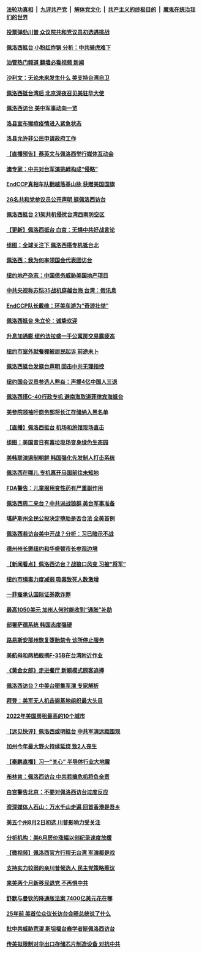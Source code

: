 ####  [法轮功真相](../../../../basic/blob/master/README.md?t=08030731) &nbsp;|&nbsp; [九评共产党](../../../../9ping.md/blob/master/README.md?t=08030731) &nbsp;|&nbsp; [解体党文化](../../../../jtdwh.md/blob/master/README.md?t=08030731)  &nbsp;|&nbsp; [共产主义的终极目的](../../../../gczydzjmd.md/blob/master/README.md?t=08030731) &nbsp;|&nbsp; [魔鬼在统治我们的世界](../../../../mgztzwmdsj.md/blob/master/README.md?t=08030731) 

#### [投票弹劾川普 众议院共和党议员初选遇挑战](../pages/nsc412/n13794066.md?t=08030731) 

#### [佩洛西抵台 小粉红炸锅 分析：中共骑虎难下](../pages/nsc412/n13794147.md?t=08030731) 

#### [油管热门频道 翻墙必看视频 新闻](http://45.76.130.85:81/youtube.html?08030731)

#### [沙利文：无论未来发生什么 美支持台湾自卫](../pages/nsc412/n13794164.md?t=08030731) 

#### [佩洛西抵台湾后 北京深夜召见美驻华大使](../pages/nsc412/n13794155.md?t=08030731) 

#### [佩洛西访台 美中军事动向一览](../pages/nsc412/n13794165.md?t=08030731) 

#### [洛县宣布猴痘疫情进入紧急状态](../pages/nsc412/n13794174.md?t=08030731) 

#### [洛县允许非公民申请政府工作](../pages/nsc412/n13794171.md?t=08030731) 

#### [【直播预告】蔡英文与佩洛西举行媒体互动会](../pages/nsc412/n13794125.md?t=08030731) 

#### [澳专家：中共对台军演挑衅构成“侵略”](../pages/nsc412/n13794132.md?t=08030731) 

#### [EndCCP真相车队翻越落基山脉 获赠美国国旗](../pages/nsc412/n13794060.md?t=08030731) 

#### [26名共和党参议员公开声明 挺佩洛西访台](../pages/nsc412/n13794116.md?t=08030731) 

#### [佩洛西抵台 21架共机侵扰台湾西南防空区](../pages/nsc412/n13794126.md?t=08030731) 

#### [【更新】佩洛西抵台 白宫：无惧中共好战言论](../pages/nsc412/n13794061.md?t=08030731) 

#### [组图：全球关注下 佩洛西搭专机抵台北](../pages/nsc412/n13794104.md?t=08030731) 

#### [佩洛西：我为何率领国会代表团访台](../pages/nsc412/n13794094.md?t=08030731) 

#### [纽约地产杂志：中国债务威胁美国地产项目](../pages/nsc412/n13793660.md?t=08030731) 

#### [中共央视称苏恺35战机穿越台海 台湾：假讯息](../pages/nsc412/n13794103.md?t=08030731) 

#### [EndCCP队长戴维：环美车游为“奇迹壮举”](../pages/nsc412/n13793810.md?t=08030731) 

#### [佩洛西抵台 朱立伦：诚挚欢迎](../pages/nsc412/n13794087.md?t=08030731) 

#### [升息加通膨 纽约法拉盛一手公寓房交易露疲态](../pages/nsc412/n13793663.md?t=08030731) 

#### [纽约市室外就餐棚被居民起诉 前途未卜](../pages/nsc412/n13793655.md?t=08030731) 

#### [佩洛西抵台发挺台声明 回击中共无理指控](../pages/nsc412/n13794082.md?t=08030731) 

#### [纽约国会议员参选人熊焱：声援4亿中国人三退](../pages/nsc412/n13793669.md?t=08030731) 

#### [佩洛西搭C-40行政专机 避南海取道菲律宾海抵台](../pages/nsc412/n13794075.md?t=08030731) 

#### [美参院领袖吁商务部将长江存储纳入黑名单](../pages/nsc412/n13793994.md?t=08030731) 

#### [【直播】佩洛西抵台 机场和旅馆现场直击](../pages/nsc412/n13794023.md?t=08030731) 

#### [组图：美国昔日有毒垃圾场变身绿色生态园](../pages/nsc412/n13793814.md?t=08030731) 

#### [美韩联演遏制朝鲜 韩国强化先发制人打击系统](../pages/nsc412/n13794002.md?t=08030731) 

#### [佩洛西在哪儿 专机离开马国前往未知地](../pages/nsc412/n13794003.md?t=08030731) 

#### [FDA警告：儿童服用变性药有严重副作用](../pages/nsc412/n13793942.md?t=08030731) 

#### [佩洛西周二来台？中共派战狼群 美台军事准备](../pages/nsc412/n13793887.md?t=08030731) 

#### [堪萨斯州全民公投决定堕胎是否合法 全美首例](../pages/nsc412/n13793749.md?t=08030731) 

#### [佩洛西若访台美中开战？分析：习已暗示不战](../pages/nsc412/n13793741.md?t=08030731) 

#### [德州州长邀纽约和华盛顿市长参观边境](../pages/nsc412/n13793623.md?t=08030731) 

#### [【新闻看点】佩洛西访台？战狼口风变 习被“将军”](../pages/nsc412/n13793474.md?t=08030731) 

#### [纽约市缉毒力度减弱 吸毒致死人数激增](../pages/nsc412/n13793658.md?t=08030731) 

#### [一菲裔承认国际证券欺诈罪](../pages/nsc412/n13793652.md?t=08030731) 

#### [最高1050美元 加州人何时能收到“通胀”补助](../pages/nsc412/n13793705.md?t=08030731) 

#### [部署萨德系统 韩国态度强硬](../pages/nsc412/n13793697.md?t=08030731) 

#### [路易斯安那州恢复堕胎禁令 诊所停止服务](../pages/nsc412/n13793456.md?t=08030731) 

#### [美航母和两栖舰携F-35B在台湾附近作业](../pages/nsc412/n13793388.md?t=08030731) 

#### [《黄金女郎》走进餐厅 新颖模式顾客追捧](../pages/nsc412/n13793569.md?t=08030731) 

#### [佩洛西访台？中美台密集军演 专家解析](../pages/nsc412/n13793500.md?t=08030731) 

#### [拜登：美军无人机击毙基地组织最大头目](../pages/nsc412/n13793546.md?t=08030731) 

#### [2022年美国房租最高的10个城市](../pages/nsc412/n13793563.md?t=08030731) 

#### [【远见快评】佩洛西或明抵台 中共军演远距围观](../pages/nsc412/n13793508.md?t=08030731) 

#### [加州今年最大野火持续延烧 致2人丧生](../pages/nsc412/n13793534.md?t=08030731) 

#### [【秦鹏直播】习一“关心” 半导体行业大地震](../pages/nsc412/n13793513.md?t=08030731) 

#### [布林肯：佩洛西访台 中共若搞危机将负全责](../pages/nsc412/n13793506.md?t=08030731) 

#### [白宫警告北京：不要对佩洛西访台过度反应](../pages/nsc412/n13793433.md?t=08030731) 

#### [资深媒体人石山：万水千山走遍 回首香港是吾乡](../pages/nsc412/n13793455.md?t=08030731) 

#### [美五个州8月2日初选 川普影响力受关注](../pages/nsc412/n13793424.md?t=08030731) 

#### [分析机构：美6月房价涨幅以创纪录速度放缓](../pages/nsc412/n13793431.md?t=08030731) 

#### [【微视频】佩洛西官方行程无台湾 军演都是戏](../pages/nsc412/n13793360.md?t=08030731) 

#### [支持实力较弱的亲川普候选人 民主党策略惹议](../pages/nsc412/n13793343.md?t=08030731) 

#### [来美两个月新移民退党 不再惧中共](../pages/nsc412/n13792058.md?t=08030731) 

#### [舒默与曼钦的降通胀法案 7400亿美元花在哪](../pages/nsc412/n13793348.md?t=08030731) 

#### [25年前 美首位众议长访台会晤总统说了什么](../pages/nsc412/n13793402.md?t=08030731) 

#### [批中共威胁荒谬 斯坦福台裔学者挺佩洛西访台](../pages/nsc412/n13793409.md?t=08030731) 

#### [传美拟限制对华出口存储芯片制造设备 对抗中共](../pages/nsc412/n13793310.md?t=08030731) 

<img src='http://gfw-breaker.win/goodnews/indexes/nsc412.md' width='0px' height='0px'/>
